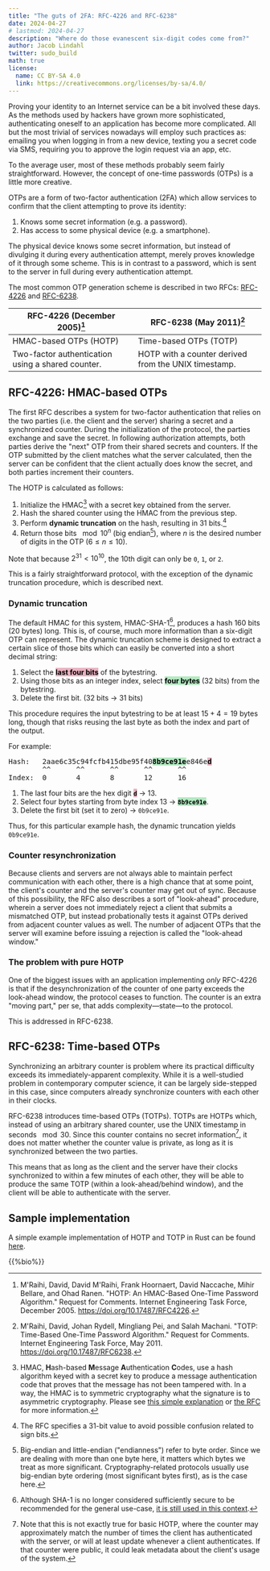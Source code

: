 ```yaml
---
title: "The guts of 2FA: RFC-4226 and RFC-6238"
date: 2024-04-27
# lastmod: 2024-04-27
description: "Where do those evanescent six-digit codes come from?"
author: Jacob Lindahl
twitter: sudo_build
math: true
license:
  name: CC BY-SA 4.0
  link: https://creativecommons.org/licenses/by-sa/4.0/
---
```


Proving your identity to an Internet service can be a bit involved these days. As the methods used by hackers have grown more sophisticated, authenticating oneself to an application has become more complicated. All but the most trivial of services nowadays will employ such practices as: emailing you when logging in from a new device, texting you a secret code via SMS, requiring you to approve the login request via an app, etc.

To the average user, most of these methods probably seem fairly straightforward. However, the concept of one-time passwords (OTPs) is a little more creative.

OTPs are a form of two-factor authentication (2FA) which allow services to confirm that the client attempting to prove its identity:

1. Knows some secret information (e.g. a password).
2. Has access to some physical device (e.g. a smartphone).

The physical device knows some secret information, but instead of divulging it during every authentication attempt, merely proves knowledge of it through some scheme. This is in contrast to a password, which is sent to the server in full during every authentication attempt.

The most common OTP generation scheme is described in two RFCs: [RFC-4226](https://datatracker.ietf.org/doc/html/rfc4226) and [RFC-6238](https://datatracker.ietf.org/doc/html/rfc6238).

| RFC-4226 (December 2005)[^rfc4226]                | RFC-6238 (May 2011)[^rfc6238]                        |
| ------------------------------------------------- | ---------------------------------------------------- |
| HMAC-based OTPs (HOTP)                            | Time-based OTPs (TOTP)                               |
| Two-factor authentication using a shared counter. | HOTP with a counter derived from the UNIX timestamp. |

[^rfc4226]: M'Raihi, David, David M'Raihi, Frank Hoornaert, David Naccache, Mihir Bellare, and Ohad Ranen. "HOTP: An HMAC-Based One-Time Password Algorithm." Request for Comments. Internet Engineering Task Force, December 2005. <https://doi.org/10.17487/RFC4226>.
[^rfc6238]: M'Raihi, David, Johan Rydell, Mingliang Pei, and Salah Machani. "TOTP: Time-Based One-Time Password Algorithm." Request for Comments. Internet Engineering Task Force, May 2011. <https://doi.org/10.17487/RFC6238>.

## RFC-4226: HMAC-based OTPs

The first RFC describes a system for two-factor authentication that relies on the two parties (i.e. the client and the server) sharing a secret and a synchronized counter. During the initialization of the protocol, the parties exchange and save the secret. In following authorization attempts, both parties derive the "next" OTP from their shared secrets and counters. If the OTP submitted by the client matches what the server calculated, then the server can be confident that the client actually does know the secret, and both parties increment their counters.

The HOTP is calculated as follows:

1. Initialize the HMAC[^what-is-hmac] with a secret key obtained from the server.
2. Hash the shared counter using the HMAC from the previous step.
3. Perform **dynamic truncation** on the hash, resulting in 31 bits.[^why-31]
4. Return those bits $\mod{10^n}$ (big endian[^big-endian]), where $n$ is the desired number of digits in the OTP ($6 \le n \le 10$).

[^what-is-hmac]: HMAC, **H**ash-based **M**essage **A**uthentication **C**odes, use a hash algorithm keyed with a secret key to produce a message authentication code that proves that the message has not been tampered with. In a way, the HMAC is to symmetric cryptography what the signature is to asymmetric cryptography. Please see [this simple explanation](https://www.okta.com/identity-101/hmac/) or [the RFC](https://datatracker.ietf.org/doc/html/rfc2104) for more information.
[^why-31]: The RFC specifies a 31-bit value to avoid possible confusion related to sign bits.
[^big-endian]: Big-endian and little-endian ("endianness") refer to byte order. Since we are dealing with more than one byte here, it matters which bytes we treat as more significant. Cryptography-related protocols usually use big-endian byte ordering (most significant bytes first), as is the case here.

Note that because $2^{31} < 10^{10}$, the 10th digit can only be `0`, `1`, or `2`.

This is a fairly straightforward protocol, with the exception of the dynamic truncation procedure, which is described next.

### Dynamic truncation

The default HMAC for this system, HMAC-SHA-1[^hmac-sha-1], produces a hash 160 bits (20 bytes) long. This is, of course, much more information than a six-digit OTP can represent. The dynamic truncation scheme is designed to extract a certain slice of those bits which can easily be converted into a short decimal string:

[^hmac-sha-1]: Although SHA-1 is no longer considered sufficiently secure to be recommended for the general use-case, [it is still used in this context](https://crypto.stackexchange.com/q/26510).

1. Select the <mark style="background-color: rgba(195, 37, 77, 0.35)"><strong>last four bits</strong></mark> of the bytestring.
2. Using those bits as an integer index, select <mark style="background-color: rgba(37, 195, 77, 0.35)"><strong>four bytes</strong></mark> (32 bits) from the bytestring.
3. Delete the first bit. (32 bits &rarr; 31 bits)

This procedure requires the input bytestring to be at least $15 + 4 = 19$ bytes long, though that risks reusing the last byte as both the index and part of the output.

For example:

<pre>
Hash:   2aae6c35c94fcfb415dbe95f40<mark style="background-color: rgba(37, 195, 77, 0.35)"><strong>8b9ce91e</strong></mark>e846e<mark style="background-color: rgba(195, 37, 77, 0.35)"><strong>d</strong></mark>
        ^^      ^^      ^^      ^^      ^^
Index:  0       4       8       12      16
</pre>

1. The last four bits are the hex digit <mark style="background-color: rgba(195, 37, 77, 0.35)"><strong>`d`</strong></mark> &rarr; 13.
2. Select four bytes starting from byte index 13 &rarr; <mark style="background-color: rgba(37, 195, 77, 0.35)"><strong>`8b9ce91e`</strong></mark>.
3. Delete the first bit (set it to zero) &rarr; `0b9ce91e`.

Thus, for this particular example hash, the dynamic truncation yields `0b9ce91e`.

### Counter resynchronization

Because clients and servers are not always able to maintain perfect communication with each other, there is a high chance that at some point, the client's counter and the server's counter may get out of sync. Because of this possibility, the RFC also describes a sort of "look-ahead" procedure, wherein a server does not immediately reject a client that submits a mismatched OTP, but instead probationally tests it against OTPs derived from adjacent counter values as well. The number of adjacent OTPs that the server will examine before issuing a rejection is called the "look-ahead window."

### The problem with pure HOTP

One of the biggest issues with an application implementing _only_ RFC-4226 is that if the desynchronization of the counter of one party exceeds the look-ahead window, the protocol ceases to function. The counter is an extra "moving part," per se, that adds complexity&mdash;state&mdash;to the protocol.

This is addressed in RFC-6238.

## RFC-6238: Time-based OTPs

Synchronizing an arbitrary counter is problem where its practical difficulty exceeds its immediately-apparent complexity. While it is a well-studied problem in contemporary computer science, it can be largely side-stepped in this case, since computers already synchronize counters with each other in their clocks.

RFC-6238 introduces time-based OTPs (TOTPs). TOTPs are HOTPs which, instead of using an arbitrary shared counter, use the UNIX timestamp in seconds $\mod{30}$. Since this counter contains no secret information[^secret-counter], it does not matter whether the counter value is private, as long as it is synchronized between the two parties.

[^secret-counter]: Note that this is not exactly true for basic HOTP, where the counter may approximately match the number of times the client has authenticated with the server, or will at least update whenever a client authenticates. If that counter were public, it could leak metadata about the client's usage of the system.

This means that as long as the client and the server have their clocks synchronized to within a few minutes of each other, they will be able to produce the same TOTP (within a look-ahead/behind window), and the client will be able to authenticate with the server.

## Sample implementation

A simple example implementation of HOTP and TOTP in Rust can be found [here](https://github.com/GeekLaunch/totp/blob/main/src/lib.rs).

{{%bio%}}
